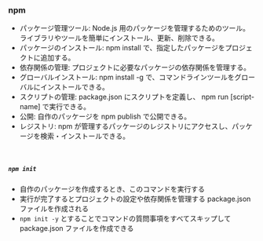 ### npm

-   パッケージ管理ツール: Node.js 用のパッケージを管理するためのツール。ライブラリやツールを簡単にインストール、更新、削除できる。
-   パッケージのインストール: npm install で、指定したパッケージをプロジェクトに追加する。
-   依存関係の管理: プロジェクトに必要なパッケージの依存関係を管理する。
-   グローバルインストール: npm install -g で、コマンドラインツールをグローバルにインストールできる。
-   スクリプトの管理: package.json にスクリプトを定義し、 npm run [script-name] で実行できる。
-   公開: 自作のパッケージを npm publish で公開できる。
-   レジストリ: npm が管理するパッケージのレジストリにアクセスし、パッケージを検索・インストールできる。

<br/>

##### `npm init`

-   自作のパッケージを作成するとき、このコマンドを実行する
-   実行が完了するとプロジェクトの設定や依存関係を管理する package.json ファイルを作成される
-   `npm init -y` とすることでコマンドの質問事項をすべてスキップして package.json ファイルを作成できる
